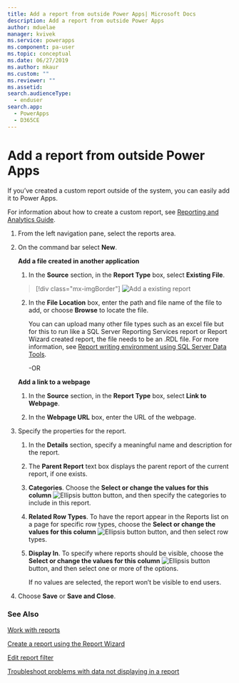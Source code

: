 ```yaml
---
title: Add a report from outside Power Apps| Microsoft Docs
description: Add a report from outside Power Apps
author: mduelae
manager: kvivek
ms.service: powerapps
ms.component: pa-user
ms.topic: conceptual
ms.date: 06/27/2019
ms.author: mkaur
ms.custom: ""
ms.reviewer: ""
ms.assetid: 
search.audienceType: 
  - enduser
search.app: 
  - PowerApps
  - D365CE
---
```

# Add a report from outside Power Apps

If you’ve created a custom report outside of the system, you can easily add it to Power Apps.

For information about how to create a custom report, see [Reporting and Analytics Guide](https://docs.microsoft.com/dynamics365/customer-engagement/analytics/get-started-writing-reports).

1. From the left navigation pane, select the reports area. 
2. On the command bar select **New**.
  
   **Add a file created in another application**  
  
   1. In the **Source** section, in the **Report Type** box, select **Existing File**.  
   
     > [!div class="mx-imgBorder"]
     > ![Add a existing report](media/add_existing_report.png "Add a existing report")
  
   2. In the **File Location** box, enter the path and file name of the file to add, or choose **Browse** to locate the file. 
   
      You can can upload many other file types such as an excel file but for this to run like a SQL Server Reporting Services report or Report Wizard created report, the file needs to be an .RDL file. For more information, see [Report writing environment using SQL Server Data Tools](https://docs.microsoft.com/dynamics365/customer-engagement/analytics/report-writing-environment-using-sql-server-data-tools).
  
      -OR  
  
   **Add a link to a webpage**  
  
   1.  In the **Source** section, in the **Report Type** box, select **Link to Webpage**.  
  
   2.  In the **Webpage URL** box, enter the URL of the webpage.  
  
3. Specify the properties for the report.
  
   1.  In the **Details** section, specify a meaningful name and description for the report.  
  
   2.  The **Parent Report** text box displays the parent report of the current report, if one exists.  
  
   3. **Categories**. Choose the **Select or change the values for this column** ![Ellipsis button](media/ellipsis-button.png "Ellipsis button") button, and then specify the categories to include in this report.  
  
   4. **Related Row Types**. To have the report appear in the Reports list on a page for specific row types, choose the **Select or change the values for this column** ![Ellipsis button](media/ellipsis-button.png "Ellipsis button") button, and then select row types.  
  
   5. **Display In**. To specify where reports should be visible, choose the **Select or change the values for this column** ![Ellipsis button](media/ellipsis-button.png "Ellipsis button") button, and then select one or more of the options.  
  
        If no values are selected, the report won’t be visible to end users.  
  
4. Choose **Save** or **Save and Close**.  




### See Also
[Work with reports](work-with-reports.md) 

[Create a report using the Report Wizard](create-report-with-wizard.md)

[Edit report filter](edit-report-filter.md)

[Troubleshoot problems with data not displaying in a report](troubleshoot-reports.md)
